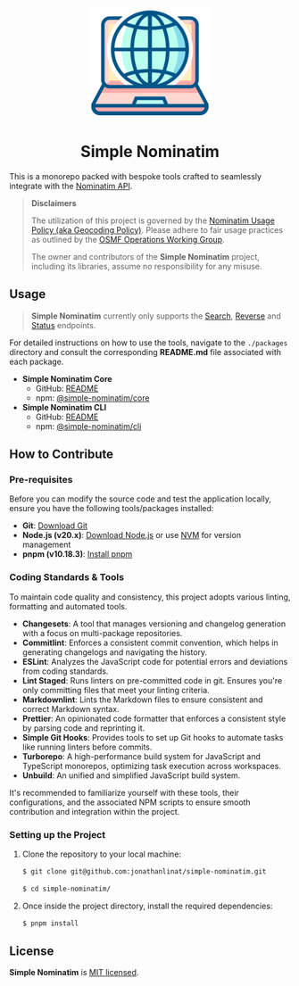 <p align="center">
  <img src="https://raw.githubusercontent.com/jonathanlinat/simple-nominatim/main/.github/images/simple-nominatim.svg" alt="Simple Nominatim Logo" height="200">
</p>

<h1 align="center">Simple Nominatim</h1>

This is a monorepo packed with bespoke tools crafted to seamlessly integrate with the [Nominatim API](https://nominatim.org/release-docs/develop/api/Overview/).

> **Disclaimers**
>
> The utilization of this project is governed by the [Nominatim Usage Policy (aka Geocoding Policy)](https://operations.osmfoundation.org/policies/nominatim/). Please adhere to fair usage practices as outlined by the [OSMF Operations Working Group](https://operations.osmfoundation.org/).
>
> The owner and contributors of the **Simple Nominatim** project, including its libraries, assume no responsibility for any misuse.

## Usage

> **Simple Nominatim** currently only supports the [Search](https://nominatim.org/release-docs/develop/api/Search/), [Reverse](https://nominatim.org/release-docs/develop/api/Reverse/) and [Status](https://nominatim.org/release-docs/develop/api/Status/) endpoints.

For detailed instructions on how to use the tools, navigate to the `./packages` directory and consult the corresponding **README.md** file associated with each package.

- **Simple Nominatim Core**
   * GitHub: [README](https://github.com/jonathanlinat/simple-nominatim/tree/main/packages/core#readme)
   * npm: [@simple-nominatim/core](https://www.npmjs.com/package/@simple-nominatim/core)
- **Simple Nominatim CLI**
   * GitHub: [README](https://github.com/jonathanlinat/simple-nominatim/tree/main/packages/cli#readme)
   * npm: [@simple-nominatim/cli](https://www.npmjs.com/package/@simple-nominatim/cli)

## How to Contribute

### Pre-requisites

Before you can modify the source code and test the application locally, ensure you have the following tools/packages installed:

- **Git**: [Download Git](https://git-scm.com/)
- **Node.js (v20.x)**: [Download Node.js](https://nodejs.org/dist/latest-v20.x/) or use [NVM](https://github.com/nvm-sh/nvm) for version management
- **pnpm (v10.18.3)**: [Install pnpm](https://pnpm.io/installation#installing-a-specific-version)

### Coding Standards & Tools

To maintain code quality and consistency, this project adopts various linting, formatting and automated tools.

- **Changesets**: A tool that manages versioning and changelog generation with a focus on multi-package repositories.
- **Commitlint**: Enforces a consistent commit convention, which helps in generating changelogs and navigating the history.
- **ESLint**: Analyzes the JavaScript code for potential errors and deviations from coding standards.
- **Lint Staged**: Runs linters on pre-committed code in git. Ensures you're only committing files that meet your linting criteria.
- **Markdownlint**: Lints the Markdown files to ensure consistent and correct Markdown syntax.
- **Prettier**: An opinionated code formatter that enforces a consistent style by parsing code and reprinting it.
- **Simple Git Hooks**: Provides tools to set up Git hooks to automate tasks like running linters before commits.
- **Turborepo**: A high-performance build system for JavaScript and TypeScript monorepos, optimizing task execution across workspaces.
- **Unbuild**: An unified and simplified JavaScript build system.

It's recommended to familiarize yourself with these tools, their configurations, and the associated NPM scripts to ensure smooth contribution and integration within the project.

### Setting up the Project

1. Clone the repository to your local machine:

   ```bash
   $ git clone git@github.com:jonathanlinat/simple-nominatim.git
   ```

   ```bash
   $ cd simple-nominatim/
   ```

2. Once inside the project directory, install the required dependencies:

   ```bash
   $ pnpm install
   ```

## License

**Simple Nominatim** is [MIT licensed](LICENSE).
